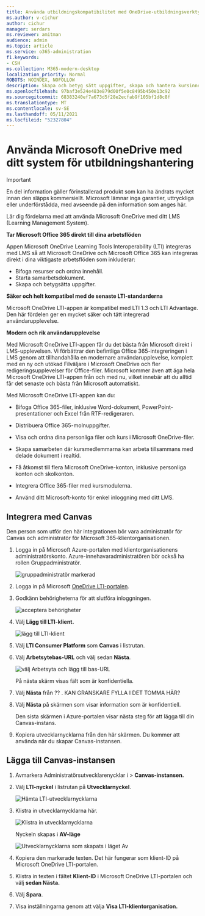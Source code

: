 ```yaml
---
title: Använda utbildningskompatibilitet med OneDrive-utbildningsverktyg
ms.author: v-cichur
author: cichur
manager: serdars
ms.reviewer: amitman
audience: admin
ms.topic: article
ms.service: o365-administration
f1.keywords:
- CSH
ms.collection: M365-modern-desktop
localization_priority: Normal
ROBOTS: NOINDEX, NOFOLLOW
description: Skapa och betyg sätt uppgifter, skapa och hantera kursinnehåll och samarbeta i filer i realtid med den nya appen OneDrive Learning Tools Interoperability.
ms.openlocfilehash: 97baf3e524e483e879d00f5e0c8495b450e13c92
ms.sourcegitcommit: 68383240ef7a673d5f28e2ecfab9f105bf1d8c8f
ms.translationtype: MT
ms.contentlocale: sv-SE
ms.lasthandoff: 05/11/2021
ms.locfileid: "52327804"
---
```

# <a name="use-microsoft-onedrive-with-your-learning-management-system"></a>Använda Microsoft OneDrive med ditt system för utbildningshantering

> [!IMPORTANT]
> En del information gäller förinstallerad produkt som kan ha ändrats mycket innan den släpps kommersiellt. Microsoft lämnar inga garantier, uttryckliga eller underförstådda, med avseende på den information som anges här.

Lär dig fördelarna med att använda Microsoft OneDrive med ditt LMS (Learning Management System).

**Tar Microsoft Office 365 direkt till dina arbetsflöden**

Appen Microsoft OneDrive Learning Tools Interoperability (LTI) integreras med LMS så att Microsoft OneDrive och Microsoft Office 365 kan integreras direkt i dina viktigaste arbetsflöden som inkluderar:

- Bifoga resurser och ordna innehåll.
- Starta samarbetsdokument.
- Skapa och betygsätta uppgifter.

**Säker och helt kompatibel med de senaste LTI-standarderna**

Microsoft OneDrive LTI-appen är kompatibel med LTI 1.3 och LTI Advantage. Den här fördelen ger en mycket säker och tätt integrerad användarupplevelse.

**Modern och rik användarupplevelse**

Med Microsoft OneDrive LTI-appen får du det bästa från Microsoft direkt i LMS-upplevelsen. Vi förbättrar den befintliga Office 365-integreringen i LMS genom att tillhandahålla en modernare användarupplevelse, komplett med en ny och utökad Filväljare i Microsoft OneDrive och fler redigeringsupplevelser för Office-filer. Microsoft kommer även att äga hela Microsoft OneDrive LTI-appen från och med nu, vilket innebär att du alltid får det senaste och bästa från Microsoft automatiskt.

Med Microsoft OneDrive LTI-appen kan du:

- Bifoga Office 365-filer, inklusive Word-dokument, PowerPoint-presentationer och Excel från RTF-redigeraren.

- Distribuera Office 365-molnuppgifter.

- Visa och ordna dina personliga filer och kurs i Microsoft OneDrive-filer.

- Skapa samarbeten där kursmedlemmarna kan arbeta tillsammans med delade dokument i realtid.

- Få åtkomst till flera Microsoft OneDrive-konton, inklusive personliga konton och skolkonton.

- Integrera Office 365-filer med kursmodulerna.

- Använd ditt Microsoft-konto för enkel inloggning med ditt LMS.

## <a name="integrate-with-canvas"></a>Integrera med Canvas

Den person som utför den här integrationen bör vara administratör för Canvas och administratör för Microsoft 365-klientorganisationen.

1. Logga in på Microsoft Azure-portalen med klientorganisationens administratörskonto. Azure-innehavaradministratören bör också ha rollen Gruppadministratör.

    ![gruppadministratör markerad](../media/lti-media/lti-group-admin.png)

2. Logga in på Microsoft [OneDrive LTI-portalen](https://odltiappnl.azurewebsites.net/admin).

3. Godkänn behörigheterna för att slutföra inloggningen.

    ![acceptera behörigheter](../media/lti-media/lti-permissions.png)

4. Välj **Lägg till LTI-klient.**

     ![lägg till LTI-klient](../media/lti-media/lti-add-tenant.png)

5. Välj **LTI Consumer Platform** som **Canvas** i listrutan.

6. Välj **Arbetsytebas-URL** och välj sedan **Nästa**.

    ![välj Arbetsyta och lägg till bas-URL](../media/lti-media/lti-canvas-base-url.png)

   På nästa skärm visas fält som är konfidentiella.

7. Välj **Nästa** från ?? . KAN GRANSKARE FYLLA I DET TOMMA HÄR?

8. Välj **Nästa** på skärmen som visar information som är konfidentiell.

   Den sista skärmen i Azure-portalen visar nästa steg för att lägga till din Canvas-instans.

9. Kopiera utvecklarnycklarna från den här skärmen. Du kommer att använda när du skapar Canvas-instansen.

## <a name="add-the-canvas-instance"></a>Lägga till Canvas-instansen

1. Avmarkera Administratörsutvecklarenycklar i  >  **Canvas-instansen.**

2. Välj **LTI-nyckel** i listrutan på **Utvecklarnyckel**.

   ![Hämta LTI-utvecklarnycklarna](../media/lti-media/lti-developer-keys.png)

3. Klistra in utvecklarnycklarna här.

     ![Klistra in utvecklarnycklarna](../media/lti-media/lti-developer-keys.png)

   Nyckeln skapas i **AV-läge**

   ![Utvecklarnycklarna som skapats i läget Av](../media/lti-media/lti-copy-developer-keys.png)

4. Kopiera den markerade texten.
    Det här fungerar som klient-ID på Microsoft OneDrive LTI-portalen.

5. Klistra in texten i fältet **Klient-ID** i Microsoft OneDrive LTI-portalen och välj **sedan Nästa.**

6. Välj **Spara**.

7. Visa inställningarna genom att välja **Visa LTI-klientorganisation.**
